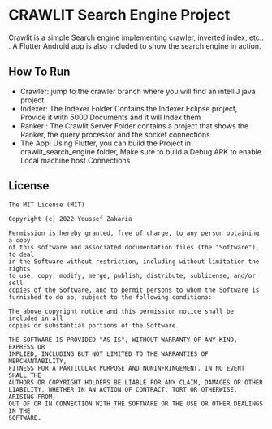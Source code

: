 # CRAWLIT Search Engine Project

Crawlit is a simple Search engine implementing crawler, inverted index, etc.. . A Flutter Android app is also included to show the search engine in action.

## How To Run
- Crawler: jump to the crawler branch where you will find an intelliJ java project.
- Indexer: The Indexer Folder Contains the Indexer Eclipse project, Provide it with 5000 Documents and it will Index them
- Ranker : The Crawlit Server Folder contains a project that shows the Ranker, the query processor and the socket connections
- The App: Using Flutter, you can build the Project in crawlit_search_engine folder, Make sure to build a Debug APK to enable Local machine host Connections 

## License


    The MIT License (MIT)

    Copyright (c) 2022 Youssef Zakaria

    Permission is hereby granted, free of charge, to any person obtaining a copy
    of this software and associated documentation files (the "Software"), to deal
    in the Software without restriction, including without limitation the rights
    to use, copy, modify, merge, publish, distribute, sublicense, and/or sell
    copies of the Software, and to permit persons to whom the Software is
    furnished to do so, subject to the following conditions:

    The above copyright notice and this permission notice shall be included in all
    copies or substantial portions of the Software.

    THE SOFTWARE IS PROVIDED "AS IS", WITHOUT WARRANTY OF ANY KIND, EXPRESS OR
    IMPLIED, INCLUDING BUT NOT LIMITED TO THE WARRANTIES OF MERCHANTABILITY,
    FITNESS FOR A PARTICULAR PURPOSE AND NONINFRINGEMENT. IN NO EVENT SHALL THE
    AUTHORS OR COPYRIGHT HOLDERS BE LIABLE FOR ANY CLAIM, DAMAGES OR OTHER
    LIABILITY, WHETHER IN AN ACTION OF CONTRACT, TORT OR OTHERWISE, ARISING FROM,
    OUT OF OR IN CONNECTION WITH THE SOFTWARE OR THE USE OR OTHER DEALINGS IN THE
    SOFTWARE.




